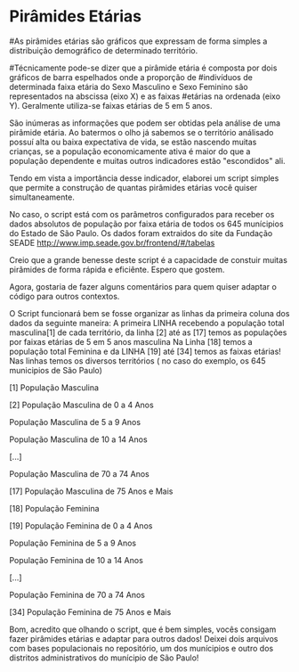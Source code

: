 # Pirâmides Etárias

#As pirâmides etárias são gráficos que expressam de forma simples a distribuição demográfico de determinado território.

#Técnicamente pode-se dizer que a pirâmide etária é composta por dois gráficos de barra espelhados onde a proporção de 
#indivíduos de determinada faixa etária do Sexo Masculino e Sexo Feminino são representados na abscissa (eixo X) e as faixas
#etárias na ordenada (eixo Y). Geralmente utiliza-se faixas etárias de 5 em 5 anos.

São inúmeras as informações que podem ser obtidas pela análise de uma pirâmide etária. Ao batermos o olho já sabemos se o território
análisado possuí alta ou baixa expectativa de vida, se estão nascendo muitas crianças, se a população economicamente ativa é maior do que
a população dependente e muitas outros indicadores estão "escondidos" ali.

Tendo em vista a importância desse indicador, elaborei um script simples que permite a construção de quantas pirâmides etárias você quiser simultaneamente.

No caso, o script está com os parâmetros configurados para receber os dados absolutos de população por faixa etária de todos os 645 munícipios do Estado de São Paulo.
Os dados foram extraidos do site da Fundação SEADE http://www.imp.seade.gov.br/frontend/#/tabelas

Creio que a grande benesse deste script é a capacidade de constuir muitas pirâmides de forma rápida e eficiênte. Espero que gostem. 

Agora, gostaria de fazer alguns comentários para quem quiser adaptar o código para outros contextos. 




O Script funcionará bem se fosse organizar as linhas da primeira coluna dos dados da seguinte maneira: 
A primeira LINHA recebendo a população total masculina[1] de cada território, da linha [2] até as [17] temos as populações por faixas etárias  de 5 em 5 anos masculina
Na Linha [18] temos a população total Feminina e da LINHA [19] até [34] temos as faixas etárias!
Nas linhas temos os diversos territórios ( no caso do exemplo, os 645 municipios de São Paulo)

[1] População Masculina

[2] População Masculina de 0 a 4 Anos

População Masculina de 5 a 9 Anos

População Masculina de 10 a 14 Anos

[...]

População Masculina de 70 a 74 Anos

[17] População Masculina de 75 Anos e Mais


[18] População Feminina

[19] População Feminina de 0 a 4 Anos

População Feminina de 5 a 9 Anos

População Feminina de 10 a 14 Anos

[...]

População Feminina de 70 a 74 Anos

[34] População Feminina de 75 Anos e Mais




Bom, acredito que olhando o script, que é bem simples, vocês consigam fazer pirâmides etárias e adaptar para outros dados!
Deixei dois arquivos com bases populacionais no repositório, um dos munícipios e outro dos distritos administrativos do munícipio de São Paulo!
